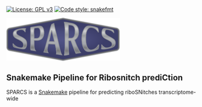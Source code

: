 [![License: GPL v3](https://img.shields.io/badge/License-GPLv3-blue.svg)](https://www.gnu.org/licenses/gpl-3.0)
[![Code style: snakefmt](https://img.shields.io/badge/code%20style-snakefmt-000000.svg)](https://github.com/snakemake/snakefmt)

<img src="static/sparcs.png" width="300">

## Snakemake Pipeline for Ribosnitch prediCtion 

SPARCS is a [Snakemake](https://snakemake.readthedocs.io/en/stable/) pipeline for predicting riboSNitches transcriptome-wide
